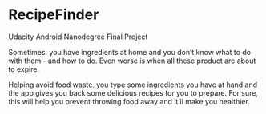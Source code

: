 # RecipeFinder
Udacity Android Nanodegree Final Project 

Sometimes, you have ingredients at home and you don’t know what to do with them - and how to do. Even worse is when all these product are about to expire.

Helping avoid food waste, you type some ingredients you have at hand and the app gives you back some delicious recipes for you to prepare. For sure, this will help you prevent throwing food away and it’ll make you healthier.
